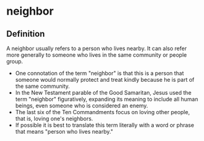 # neighbor

## Definition

A neighbor usually refers to a person who lives nearby. It can also refer more generally to someone who lives in the same community or people group.

* One connotation of the term "neighbor" is that this is a person that someone would normally protect and treat kindly because he is part of the same community.
* In the New Testament parable of the Good Samaritan, Jesus used the term "neighbor" figuratively, expanding its meaning to include all human beings, even someone who is considered an enemy.
* The last six of the Ten Commandments focus on loving other people, that is, loving one's neighbors.
* If possible it is best to translate this term literally with a word or phrase that means "person who lives nearby."